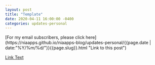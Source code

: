 ```yaml
---
layout: post
title: "Template"
date: 2020-04-11 16:00:00 -0400
categories: updates-personal
---
```

<!-- Need to copy/paste to each post: Don't forget to change updates-personal or updates-coding-->
<div class="feed" markdown="1">
 [For my email subscribers, please click here](https://niaapps.github.io/niaapps-blog/updates-personal/{{page.date | date:"%Y/%m/%d/"}}{{page.slug}}.html "Link to this post")
</div>


<!-- Link example (opens new tab) -->
<a href="" target="blank" title="">Link Text</a>

<!-- Indent -->
&nbsp;&nbsp;&nbsp; 